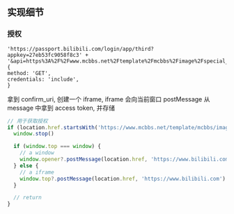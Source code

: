 ## 实现细节

### 授权

```
'https://passport.bilibili.com/login/app/third?appkey=27eb53fc9058f8c3' +
'&api=https%3A%2F%2Fwww.mcbbs.net%2Ftemplate%2Fmcbbs%2Fimage%2Fspecial_photo_bg.png&sign=04224646d1fea004e79606d3b038c84a',
{
method: 'GET',
credentials: 'include',
}
```

拿到 confirm_uri, 创建一个 iframe, iframe 会向当前窗口 postMessage
从 message 中拿到 access token, 并存储

```js
// 用于获取授权
if (location.href.startsWith('https://www.mcbbs.net/template/mcbbs/image/special_photo_bg.png?')) {
  window.stop()

  if (window.top === window) {
    // a window
    window.opener?.postMessage(location.href, 'https://www.bilibili.com')
  } else {
    // a iframe
    window.top?.postMessage(location.href, 'https://www.bilibili.com')
  }

  // return
}
```
